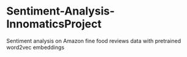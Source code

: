 # Sentiment-Analysis-InnomaticsProject

Sentiment analysis on Amazon fine food reviews data with pretrained word2vec embeddings
